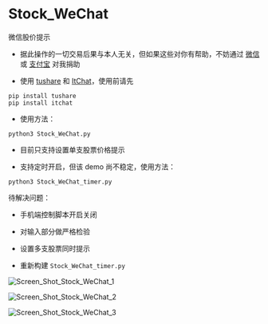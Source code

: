 # Stock_WeChat

微信股价提示

* 据此操作的一切交易后果与本人无关，但如果这些对你有帮助，不妨通过 [微信](http://ol5pvu2w5.bkt.clouddn.com/wechat.JPG) 或 [支付宝](http://ol5pvu2w5.bkt.clouddn.com/Alipay.JPG) 对我捐助

* 使用 [tushare](https://github.com/waditu/tushare) 和 [ItChat](https://github.com/littlecodersh/ItChat)，使用前请先
```
pip install tushare
pip install itchat
```

* 使用方法：

```
python3 Stock_WeChat.py
```

* 目前只支持设置单支股票价格提示

* 支持定时开启，但该 demo 尚不稳定，使用方法：

```
python3 Stock_WeChat_timer.py
```

待解决问题：

* 手机端控制脚本开启关闭

* 对输入部分做严格检验

* 设置多支股票同时提示

* 重新构建 `Stock_WeChat_timer.py`

![Screen_Shot_Stock_WeChat_1](https://github.com/ipreacher/tricks/blob/master/Stock_WeChat/Screen_Shot_Stock_WeChat_1.png)

![Screen_Shot_Stock_WeChat_2](https://github.com/ipreacher/tricks/blob/master/Stock_WeChat/Screen_Shot_Stock_WeChat_2.png)

![Screen_Shot_Stock_WeChat_3](https://github.com/ipreacher/tricks/blob/master/Stock_WeChat/Screen_Shot_spyder_python3.6.png)